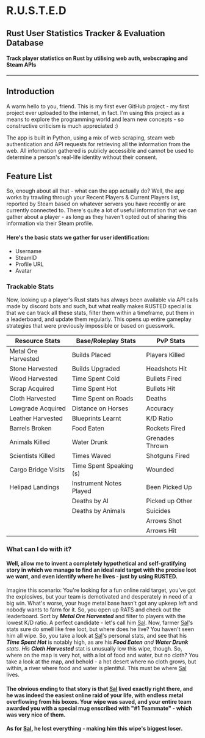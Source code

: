 # R.U.S.T.E.D
## Rust User Statistics Tracker & Evaluation Database
#### Track player statistics on Rust by utilising web auth, webscraping and Steam APIs

----

## Introduction
A warm hello to you, friend. This is my first ever GitHub project - my first project ever uploaded to the internet, in fact.
I'm using this project as a means to explore the programming world and learn new concepts - so constructive criticism is much appreciated :)

The app is built in Python, using a mix of web scraping, steam web authentication and API requests for retrieving all the information from the web. All information gathered is publicly accessible and cannot be used to determine a person's real-life identity without their consent.


## Feature List
So, enough about all that - what can the app actually do?
Well, the app works by trawling through your Recent Players & Current Players list, reported by Steam based on whatever servers you have recently or are currently connected to. There's quite a lot of useful information that we can gather about a player - as long as they haven't opted out of sharing this information via their Steam profile.

#### Here's the basic stats we gather for user identification:
* Username
* SteamID
* Profile URL
* Avatar

### Trackable Stats
Now, looking up a player's Rust stats has always been available via API calls made by discord bots and such, but what really makes RUSTED special is that we can track all these stats, filter them within a timeframe, put them in a leaderboard, and update them regularly. This opens up entire gameplay strategies that were previously impossible or based on guesswork.


| Resource Stats      | Base/Roleplay Stats     | PvP Stats
|---------------------|-------------------------|--------
| Metal Ore Harvested | Builds Placed           | Players Killed
| Stone Harvested     | Builds Upgraded         | Headshots Hit
| Wood Harvested      | Time Spent Cold         | Bullets Fired
| Scrap Acquired      | Time Spent Hot          | Bullets Hit
| Cloth Harvested     | Time Spent on Roads     | Deaths
| Lowgrade Acquired   | Distance on Horses      | Accuracy
| Leather Harvested   | Blueprints Learnt       | K/D Ratio
| Barrels Broken      | Food Eaten              | Rockets Fired
| Animals Killed      | Water Drunk             | Grenades Thrown
| Scientists Killed   | Times Waved             | Shotguns Fired
| Cargo Bridge Visits | Time Spent Speaking (s) | Wounded
| Helipad Landings    | Instrument Notes Played | Been Picked Up
|                     | Deaths by AI            | Picked up Other
|                     | Deaths by Animals       | Suicides
|                     |                         | Arrows Shot
|                     |                         | Arrows Hit

### What can I do with it?

#### Well, allow me to invent a completely hypothetical and self-gratifying story in which we manage to find an ideal raid target with the precise loot we want, and even identify where he lives - just by using RUSTED. 

Imagine this scenario: You're looking for a fun online raid target, you've got the explosives, but your team is demotivated and desperately in need of a big win. What's worse, your huge metal base hasn't got any upkeep left and nobody wants to farm for it. So, you open up RATS and check out the leaderboard. Sort by ***Metal Ore Harvested*** and filter to players with the lowest K/D ratio. A perfect candidate - let's call him [Sal](https://tinyurl.com/2e95md6d). Now, farmer [Sal](https://tinyurl.com/2e95md6d)'s stats sure do smell like free loot, but where does he live? You haven't seen him all wipe. So, you take a look at [Sal](https://tinyurl.com/2e95md6d)'s personal stats, and see that his ***Time Spent Hot*** is notably high, as are his ***Food Eaten** and ***Water Drunk*** stats. His **Cloth Harvested*** stat is unusually low this wipe, though. So, where on the map is very hot, with a lot of food and water, but no cloth? You take a look at the map, and behold - a hot desert where no cloth grows, but within, a river where food and water is plentiful. This must be where [Sal](https://tinyurl.com/2e95md6d) lives.

#### The obvious ending to that story is that [Sal](https://tinyurl.com/2e95md6d) lived exactly right there, and he was indeed the easiest online raid of your life, with endless metal overflowing from his boxes. Your wipe was saved, and your entire team awarded you with a special mug enscribed with "#1 Teammate" - which was very nice of them.

#### As for [Sal](https://tinyurl.com/2e95md6d), he lost everything - making him this wipe's biggest loser.
